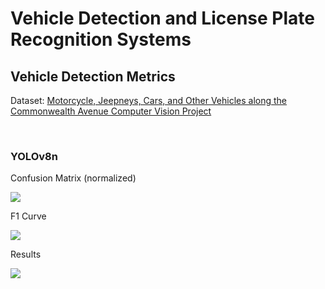 <h1> Vehicle Detection and License Plate Recognition Systems </h1>
<h2> Vehicle Detection Metrics </h2>
<p> Dataset: 
    <a href="https://universe.roboflow.com/yolodeepsortmotorcyclelane/motorcycle-jeepneys-cars-and-other-vehicles-along-the-commonwealth-avenue">
        Motorcycle, Jeepneys, Cars, and Other Vehicles along the Commonwealth Avenue Computer Vision Project
    </a>
</p>
<br />
<h3> YOLOv8n </h3>
<p> Confusion Matrix (normalized) </p>
<img src="https://noodelzcsgoaibucket.s3.ap-southeast-1.amazonaws.com/vehicle+detection+metrics/yolov8n/confusion_matrix_normalized.png" />
<p> F1 Curve </p>
<img src="https://noodelzcsgoaibucket.s3.ap-southeast-1.amazonaws.com/vehicle+detection+metrics/yolov8n/F1_curve.png" />
<p> Results </p>
<img src="https://noodelzcsgoaibucket.s3.ap-southeast-1.amazonaws.com/vehicle+detection+metrics/yolov8n/results.png" />
